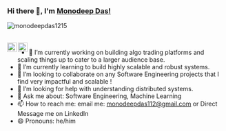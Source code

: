 ### Hi there 👋, I'm [Monodeep Das!](https://monodeepdas1215.github.io/monodeep-cv/)

<p align="left"> <img src="https://komarev.com/ghpvc/?username=monodeepdas1215" alt="monodeepdas1215" /> </p>

<br/>
<a href="https://twitter.com/monodeep_">
  <img align="left" alt="Monodeep Das| Twitter" width="22px" src="https://cdn.jsdelivr.net/npm/simple-icons@v3/icons/twitter.svg" />
</a>
<a href="https://www.linkedin.com/in/monodeep-das-347883a5/">
  <img align="left" alt="Monodeep Das | Linkedin" width="22px" src="https://cdn.jsdelivr.net/npm/simple-icons@v3/icons/linkedin.svg" />
</a>

- 🔭 I’m currently working on building algo trading platforms and scaling things up to cater to a larger audience base.
- 🌱 I’m currently learning to build highly scalable and robust systems.
- 👯 I’m looking to collaborate on any Software Engineering projects that I find very impactful and scalable !
- 🤔 I’m looking for help with understanding distributed systems.
- 💬 Ask me about: Software Engineering, Machine Learning
- 📫 How to reach me: email me: monodeepdas112@gmail.com or Direct Message me on LinkedIn
- 😄 Pronouns: he/him
